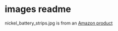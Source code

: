 # images readme

nickel_battery_strips.jpg is from an [Amazon product](https://www.amazon.ca/0-15x6x50mm-Soldering-Capacity-Lithium-Battery/dp/B07PQP55CM?th=1)
